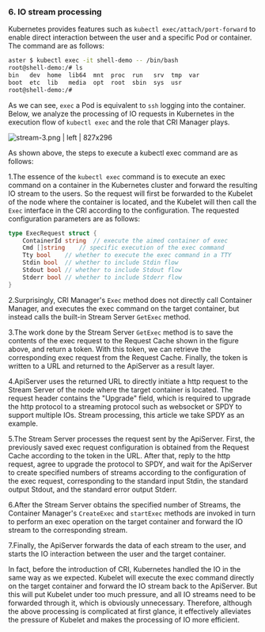### 6. IO stream processing

Kubernetes provides features such as `kubectl exec/attach/port-forward` to enable direct interaction between the user and a specific Pod or container. The command are as follows:

```sh
aster $ kubectl exec -it shell-demo -- /bin/bash
root@shell-demo:/# ls
bin   dev  home  lib64  mnt  proc  run   srv  tmp  var
boot  etc  lib   media  opt  root  sbin  sys  usr
root@shell-demo:/#
```
As we can see, `exec` a Pod is equivalent to `ssh` logging into the container. Below, we analyze the processing of IO requests in Kubernetes in the execution flow of `kubectl exec` and the role that CRI Manager plays.



![stream-3.png | left | 827x296](https://cdn.yuque.com/lark/0/2018/png/103564/1527478375654-1c891ac5-7dd0-4432-9f72-56c4feb35ac6.png "")


As shown above, the steps to execute a kubectl exec command are as follows:

1.The essence of the `kubectl exec` command is to execute an exec command on a container in the Kubernetes cluster and forward the resulting IO stream to the users. So the request will first be forwarded to the Kubelet of the node where the container is located, and the Kubelet will then call the `Exec` interface in the CRI according to the configuration. The requested configuration parameters are as follows:

```go
type ExecRequest struct {
	ContainerId string	// execute the aimed container of exec
	Cmd []string	// specific execution of the exec command
	Tty bool	// whether to execute the exec command in a TTY
	Stdin bool	// whether to include Stdin flow
	Stdout bool	// whether to include Stdout flow
	Stderr bool	// whether to include Stderr flow
}
```

2.Surprisingly, CRI Manager's `Exec` method does not directly call Container Manager, and executes the exec command on the target container, but instead calls the built-in Stream Server `GetExec` method.

3.The work done by the Stream Server `GetExec` method is to save the contents of the exec request to the Request Cache shown in the figure above, and return a token. With this token, we can retrieve the corresponding exec request from the Request Cache. Finally, the token is written to a URL and returned to the ApiServer as a result layer.

4.ApiServer uses the returned URL to directly initiate a http request to the Stream Server of the node where the target container is located. The request header contains the "Upgrade" field, which is required to upgrade the http protocol to a streaming protocol such as websocket or SPDY to support multiple IOs. Stream processing, this article we take SPDY as an example.

5.The Stream Server processes the request sent by the ApiServer. First, the previously saved exec request configuration is obtained from the Request Cache according to the token in the URL. After that, reply to the http request, agree to upgrade the protocol to SPDY, and wait for the ApiServer to create specified numbers of streams according to the configuration of the exec request, corresponding to the standard input Stdin, the standard output Stdout, and the standard error output Stderr.

6.After the Stream Server obtains the specified number of Streams, the Container Manager's `CreateExec` and `startExec` methods are invoked in turn to perform an exec operation on the target container and forward the IO stream to the corresponding stream.

7.Finally, the ApiServer forwards the data of each stream to the user, and starts the IO interaction between the user and the target container.

In fact, before the introduction of CRI, Kubernetes handled the IO in the same way as we expected. Kubelet will execute the exec command directly on the target container and forward the IO stream back to the ApiServer. But this will put Kubelet under too much pressure, and all IO streams need to be forwarded through it, which is obviously unnecessary. Therefore, although the above processing is complicated at first glance, it effectively alleviates the pressure of Kubelet and makes the processing of IO more efficient.

